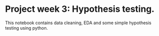 # Project week 3: Hypothesis testing.

This notebook contains data cleaning, EDA and some simple hypothesis testing using python.
